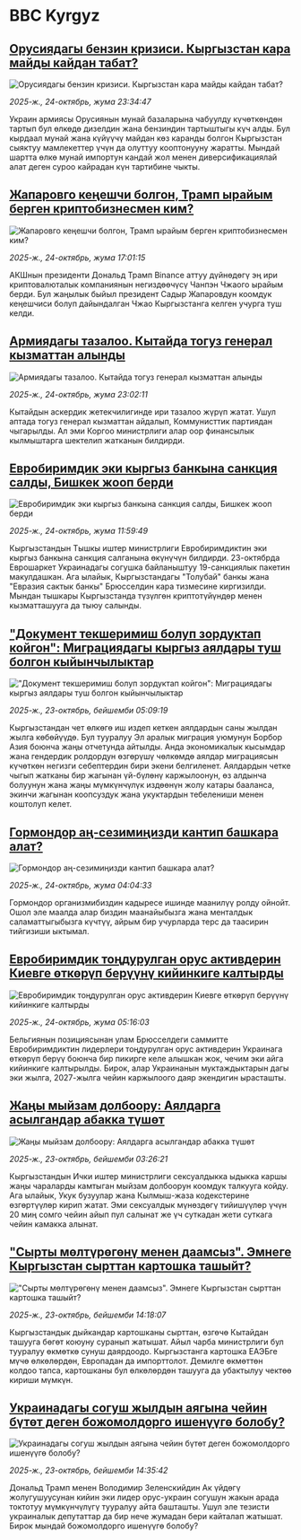 # BBC Kyrgyz## [Орусиядагы бензин кризиси. Кыргызстан кара майды кайдан табат?](https://www.bbc.com/kyrgyz/articles/c986g75r9nro?at_medium=RSS&at_campaign=rss?at_campaign=githubrss)![Орусиядагы бензин кризиси. Кыргызстан кара майды кайдан табат?](https://ichef.bbci.co.uk/ace/ws/240/cpsprodpb/f83e/live/0c089410-b0ea-11f0-b2a1-6f537f66f9aa.jpg)_2025-ж., 24-октябрь, жума 23:34:47_Украин армиясы Орусиянын мунай базаларына чабуулду күчөткөндөн тартып бул өлкөдө дизелдин жана бензиндин тартыштыгы күч алды. Бул кырдаал мунай жана күйүүчү майдан көз каранды болгон Кыргызстан сыяктуу мамлекеттер үчүн да олуттуу кооптонууну жаратты. Мындай шартта өлкө мунай импортун кандай жол менен диверсификациялай алат деген суроо кайрадан күн тартибине чыкты.## [Жапаровго кеңешчи болгон, Трамп ырайым берген криптобизнесмен ким?](https://www.bbc.com/kyrgyz/articles/c8x18000jxro?at_medium=RSS&at_campaign=rss?at_campaign=githubrss)![Жапаровго кеңешчи болгон, Трамп ырайым берген криптобизнесмен ким?](https://ichef.bbci.co.uk/ace/ws/240/cpsprodpb/3360/live/cd64b580-b0f9-11f0-ba75-093eca1ac29b.jpg)_2025-ж., 24-октябрь, жума 17:01:15_АКШнын президенти Дональд Трамп Binance аттуу дүйнөдөгү эң ири криптовалюталык компаниянын негиздөөчүсү Чанпэн Чжаого ырайым берди. Бул жаңылык быйыл президент Садыр Жапаровдун коомдук кеңешчиси болуп дайындалган Чжао Кыргызстанга келген учурга туш келди.## [Армиядагы тазалоо. Кытайда тогуз генерал кызматтан алынды](https://www.bbc.com/kyrgyz/articles/ckgk7v7rnp0o?at_medium=RSS&at_campaign=rss?at_campaign=githubrss)![Армиядагы тазалоо. Кытайда тогуз генерал кызматтан алынды](https://ichef.bbci.co.uk/ace/ws/240/cpsprodpb/bf06/live/1cb41d90-b025-11f0-91b0-27cdce39b0f4.png)_2025-ж., 24-октябрь, жума 23:02:11_Кытайдын аскердик жетекчилигинде ири тазалоо жүрүп жатат. Ушул аптада тогуз генерал кызматтан айдалып, Коммунисттик партиядан чыгарылды. Ал эми Коргоо министрлиги алар оор финансылык кылмыштарга шектелип жатканын билдирди.## [Евробиримдик эки кыргыз банкына санкция салды, Бишкек жооп берди](https://www.bbc.com/kyrgyz/articles/cvgd7y400pgo?at_medium=RSS&at_campaign=rss?at_campaign=githubrss)![Евробиримдик эки кыргыз банкына санкция салды, Бишкек жооп берди](https://ichef.bbci.co.uk/ace/ws/240/cpsprodpb/4015/live/6d94f490-b0d0-11f0-b2a1-6f537f66f9aa.jpg)_2025-ж., 24-октябрь, жума 11:59:49_Кыргызстандын Тышкы иштер министрлиги Евробиримдиктин эки кыргыз банкына санкция салганына өкүнүчүн билдирди. 23-октябрда Еврошаркет Украинадагы согушка байланыштуу 19-санкциялык пакетин макулдашкан. Ага ылайык, Кыргызстандагы "Толубай" банкы жана "Евразия сактык банкы" Брюсселдин кара тизмесине киргизилди. Мындан тышкары Кыргызстанда түзүлгөн криптотүйүндөр менен кызматташууга да тыюу салынды.## ["Документ текшеримиш болуп зордуктап койгон": Миграциядагы кыргыз аялдары туш болгон кыйынчылыктар](https://www.bbc.com/kyrgyz/articles/c781eqy1p9do?at_medium=RSS&at_campaign=rss?at_campaign=githubrss)!["Документ текшеримиш болуп зордуктап койгон": Миграциядагы кыргыз аялдары туш болгон кыйынчылыктар](https://ichef.bbci.co.uk/ace/ws/240/cpsprodpb/ad6b/live/1f019fd0-af50-11f0-8da8-177c6b913c3a.png)_2025-ж., 23-октябрь, бейшемби 05:09:19_Кыргызстандан чет өлкөгө иш издеп кеткен аялдардын саны жылдан жылга көбөйүүдө. Бул тууралуу Эл аралык миграция уюмунун Борбор Азия боюнча жаңы отчетунда айтылды. Анда экономикалык кысымдар жана гендердик ролдордун өзгөрүшү чөлкөмдө аялдар миграциясын күчөткөн негизги себептердин бири экени белгиленет. Аялдардын четке чыгып жатканы бир жагынан үй-бүлөнү каржылоонун, өз алдынча болуунун жана жаңы мүмкүнчүлүк издөөнүн жолу катары бааланса, экинчи жагынан коопсуздук жана укуктардын тебелениши менен коштолуп келет.## [Гормондор аң-сезимиңизди кантип башкара алат?](https://www.bbc.com/kyrgyz/articles/c993pj75l5mo?at_medium=RSS&at_campaign=rss?at_campaign=githubrss)![Гормондор аң-сезимиңизди кантип башкара алат?](https://ichef.bbci.co.uk/ace/ws/240/cpsprodpb/aaf6/live/dc5eafb0-ab58-11f0-b03c-d3cc69fd9896.jpg)_2025-ж., 24-октябрь, жума 04:04:33_Гормондор организмибиздин кадыресе ишинде маанилүү ролду ойнойт. Ошол эле маалда алар биздин маанайыбызга жана менталдык саламаттыгыбызга күчтүү, айрым бир учурларда терс да таасирин тийгизиши ыктымал.## [Евробиримдик тоңдурулган орус активдерин Киевге өткөрүп берүүнү кийинкиге калтырды](https://www.bbc.com/kyrgyz/articles/c397j3d241yo?at_medium=RSS&at_campaign=rss?at_campaign=githubrss)![Евробиримдик тоңдурулган орус активдерин Киевге өткөрүп берүүнү кийинкиге калтырды](https://ichef.bbci.co.uk/ace/ws/240/cpsprodpb/bcb4/live/d95897a0-b066-11f0-b124-2dbecb8013fd.jpg)_2025-ж., 24-октябрь, жума 05:16:03_Бельгиянын позициясынан улам Брюсселдеги саммитте Евробиримдиктин лидерлери тоңдурулган орус активдерин Украинага өткөрүп берүү боюнча бир пикирге келе алышкан жок, чечим эки айга кийинкиге калтырылды. Бирок, алар Украинанын муктаждыктарын дагы эки жылга, 2027-жылга чейин каржылоого даяр экендигин ырасташты.## [Жаңы мыйзам долбоору: Аялдарга асылгандар абакка түшөт](https://www.bbc.com/kyrgyz/articles/c20e12wz3rro?at_medium=RSS&at_campaign=rss?at_campaign=githubrss)![Жаңы мыйзам долбоору: Аялдарга асылгандар абакка түшөт](https://ichef.bbci.co.uk/ace/ws/240/cpsprodpb/6cd2/live/ce3dd430-af48-11f0-aa13-0b0479f6f42a.jpg)_2025-ж., 23-октябрь, бейшемби 03:26:21_Кыргызстандын Ички иштер министрлиги сексуалдыкка ыдыкка каршы жаңы чараларды камтыган мыйзам долбоорун коомдук талкууга койду. Ага ылайык, Укук бузуулар жана Кылмыш-жаза кодекстерине өзгөртүүлөр кирип жатат. Эми сексуалдык мүнөздөгү тийишүүлөр үчүн 20 миң сомго чейин айып пул салынат же үч суткадан жети суткага чейин камакка алынат.## ["Сырты мөлтүрөгөнү менен даамсыз". Эмнеге Кыргызстан сырттан картошка ташыйт?](https://www.bbc.com/kyrgyz/articles/clyk5zq5pyro?at_medium=RSS&at_campaign=rss?at_campaign=githubrss)!["Сырты мөлтүрөгөнү менен даамсыз". Эмнеге Кыргызстан сырттан картошка ташыйт?](https://ichef.bbci.co.uk/ace/ws/240/cpsprodpb/9850/live/ef0b1960-b011-11f0-8317-a7963fdcfd4f.jpg)_2025-ж., 23-октябрь, бейшемби 14:18:07_Кыргызстандык дыйкандар картошканы сырттан, өзгөчө Кытайдан ташууга бөгөт коюуну суранып жатышат. Айыл чарба министрлиги бул тууралуу өкмөткө сунуш даярдоодо. Кыргызстанга картошка ЕАЭБге мүчө өлкөлөрдөн, Европадан да импорттолот. Демилге өкмөттөн колдоо тапса, картошканы бул өлкөлөрдөн ташууга да убактылуу чектөө кириши мүмкүн.## [Украинадагы согуш жылдын аягына чейин бүтөт деген божомолдорго ишенүүгө болобу?](https://www.bbc.com/kyrgyz/articles/c77z8k0pyr5o?at_medium=RSS&at_campaign=rss?at_campaign=githubrss)![Украинадагы согуш жылдын аягына чейин бүтөт деген божомолдорго ишенүүгө болобу?](https://ichef.bbci.co.uk/ace/ws/240/cpsprodpb/08b2/live/41fc8210-ae66-11f0-aa13-0b0479f6f42a.jpg)_2025-ж., 23-октябрь, бейшемби 14:35:42_Дональд Трамп менен Володимир Зеленскийдин Ак үйдөгү жолугушуусунан кийин эки лидер орус-украин согушун жакын арада токтотуу мүмкүнчүлүгү тууралуу айта башташты. Ушул эле тезисти украиналык депутаттар да бир нече жумадан бери кайталап жатышат. Бирок мындай божомолдорго ишенүүгө болобу?